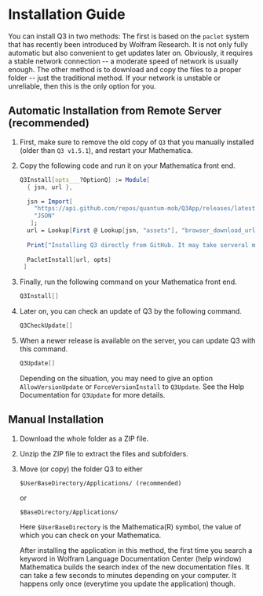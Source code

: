 # Installation Guide

You can install Q3 in two methods: The first is based on the `paclet` system that has recently been introduced by Wolfram Research. It is not only fully automatic but also convenient to get updates later on. Obviously, it requires a stable network connection -- a moderate speed of network is usually enough. The other method is to download and copy the files to a proper folder -- just the traditional method. If your network is unstable or unreliable, then this is the only option for you.

## Automatic Installation from Remote Server (recommended)

1. First, make sure to remove the old copy of `Q3` that you manually installed (older than `Q3 v1.5.1`), and restart your Mathematica.

2. Copy the following code and run it on your Mathematica front end.
   ```Mathematica
   Q3Install[opts___?OptionQ] := Module[
     { jsn, url },
   
     jsn = Import[
       "https://api.github.com/repos/quantum-mob/Q3App/releases/latest", 
       "JSON"
      ];
     url = Lookup[First @ Lookup[jsn, "assets"], "browser_download_url"];
  
     Print["Installing Q3 directly from GitHub. It may take serveral minutes or longer depending on your network conditions and your computer. Please be patient."];
  
     PacletInstall[url, opts]
    ]
   ```

3. Finally, run the following command on your Mathematica front end.
   ```Mathematica
   Q3Install[]
   ```

4. Later on, you can check an update of Q3 by the following command.
   ```Mathematica
   Q3CheckUpdate[]
   ```

5. When a newer release is available on the server, you can update Q3 with this command.
   ```Mathematica
   Q3Update[]
   ```
   Depending on the situation, you may need to give an option `AllowVersionUpdate` or `ForceVersionInstall` to `Q3Update`. See the Help Documentation for `Q3Update` for more details.


## Manual Installation

1. Download the whole folder as a ZIP file.

2. Unzip the ZIP file to extract the files and subfolders.

3. Move (or copy) the folder Q3 to either

   ```
   $UserBaseDirectory/Applications/ (recommended)
   ```

   or
   
   ```
   $BaseDirectory/Applications/
   ```

   Here `$UserBaseDirectory` is the Mathematica(R) symbol, the value of which you can check on your Mathematica.

   After installing the application in this method, the first time you search a keyword in Wolfram Language Documentation Center (help window) Mathematica builds the search index of the new documentation files. It can take a few seconds to minutes depending on your computer. It happens only once (everytime you update the application) though.
